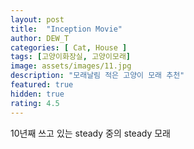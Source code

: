 ```yaml
---
layout: post
title:  "Inception Movie"
author: DEW_T
categories: [ Cat, House ]
tags: [고양이화장실, 고양이모래]
image: assets/images/11.jpg
description: "모래날림 적은 고양이 모래 추천"
featured: true
hidden: true
rating: 4.5
---
```


10년째 쓰고 있는 steady 중의 steady 모래

